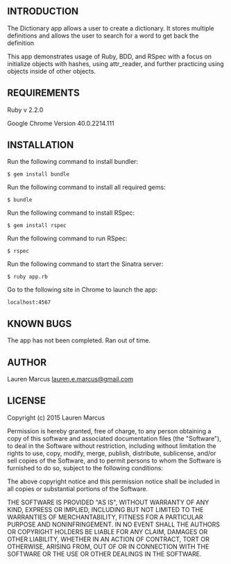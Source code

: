 INTRODUCTION
------------
The Dictionary app allows a user to create a dictionary. It stores multiple definitions and allows the user to search for a word to get back the definition

This app demonstrates usage of Ruby, BDD, and RSpec with a focus on initialize objects with hashes, using attr_reader, and further practicing using objects inside of other objects.


REQUIREMENTS
------------
Ruby v 2.2.0

Google Chrome Version 40.0.2214.111


INSTALLATION
------------
Run the following command to install bundler:

`$ gem install bundle`

Run the following command to install all required gems:

`$ bundle`

Run the following command to install RSpec:

`$ gem install rspec`

Run the following command to run RSpec:

`$ rspec`

Run the following command to start the Sinatra server:

`$ ruby app.rb`

Go to the following site in Chrome to launch the app:

`localhost:4567`


KNOWN BUGS
---------
The app has not been completed. Ran out of time.


AUTHOR
-------
Lauren Marcus
lauren.e.marcus@gmail.com


LICENSE
-------
Copyright (c) 2015 Lauren Marcus

Permission is hereby granted, free of charge, to any person obtaining a copy of this software and associated documentation files (the "Software"), to deal in the Software without restriction, including without limitation the rights to use, copy, modify, merge, publish, distribute, sublicense, and/or sell copies of the Software, and to permit persons to whom the Software is furnished to do so, subject to the following conditions:

The above copyright notice and this permission notice shall be included in all copies or substantial portions of the Software.

THE SOFTWARE IS PROVIDED "AS IS", WITHOUT WARRANTY OF ANY KIND, EXPRESS OR IMPLIED, INCLUDING BUT NOT LIMITED TO THE WARRANTIES OF MERCHANTABILITY, FITNESS FOR A PARTICULAR PURPOSE AND NONINFRINGEMENT. IN NO EVENT SHALL THE AUTHORS OR COPYRIGHT HOLDERS BE LIABLE FOR ANY CLAIM, DAMAGES OR OTHER LIABILITY, WHETHER IN AN ACTION OF CONTRACT, TORT OR OTHERWISE, ARISING FROM, OUT OF OR IN CONNECTION WITH THE SOFTWARE OR THE USE OR OTHER DEALINGS IN THE SOFTWARE.
